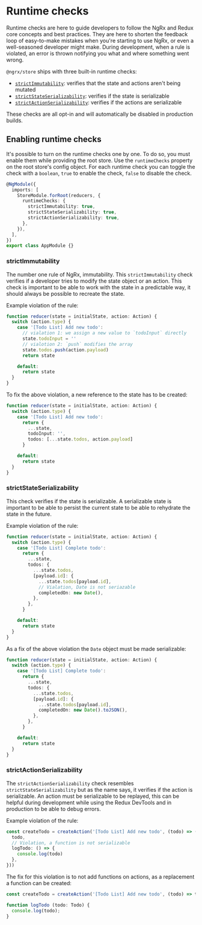 # Runtime checks

Runtime checks are here to guide developers to follow the NgRx and Redux core concepts and best practices. They are here to shorten the feedback loop of easy-to-make mistakes when you're starting to use NgRx, or even a well-seasoned developer might make. During development, when a rule is violated, an error is thrown notifying you what and where something went wrong.

`@ngrx/store` ships with three built-in runtime checks:

- [`strictImmutability`](#strictimmutability): verifies that the state and actions aren't being mutated
- [`strictStateSerializability`](#strictstateserializability): verifies if the state is serializable
- [`strictActionSerializability`](#strictactionserializability): verifies if the actions are serializable

These checks are all opt-in and will automatically be disabled in production builds.

## Enabling runtime checks

It's possible to turn on the runtime checks one by one. To do so, you must enable them while providing the root store. Use the `runtimeChecks` property on the root store's config object. For each runtime check you can toggle the check with a `boolean`, `true` to enable the check, `false` to disable the check.

```ts
@NgModule({
  imports: [
    StoreModule.forRoot(reducers, {
      runtimeChecks: {
        strictImmutability: true,
        strictStateSerializability: true,
        strictActionSerializability: true,
      },
    }),
  ],
})
export class AppModule {}
```

### strictImmutability

The number one rule of NgRx, immutability. This `strictImmutability` check verifies if a developer tries to modify the state object or an action. This check is important to be able to work with the state in a predictable way, it should always be possible to recreate the state.

Example violation of the rule:

```ts
function reducer(state = initialState, action: Action) {
  switch (action.type) {
    case '[Todo List] Add new todo':
      // vialation 1: we assign a new value to `todoInput` directly
      state.todoInput = ''
      // vialotion 2: `push` modifies the array
      state.todos.push(action.payload)
      return state

    default:
      return state
  }
}
```

To fix the above violation, a new reference to the state has to be created:

```ts
function reducer(state = initialState, action: Action) {
  switch (action.type) {
    case '[Todo List] Add new todo':
      return {
        ...state,
        todoInput: '',
        todos: [...state.todos, action.payload]
      }

    default:
      return state
  }
}
```

### strictStateSerializability

This check verifies if the state is serializable. A serializable state is important to be able to persist the current state to be able to rehydrate the state in the future.

Example violation of the rule:

```ts
function reducer(state = initialState, action: Action) {
  switch (action.type) {
    case '[Todo List] Complete todo':
      return {
        ...state,
        todos: {
          ...state.todos,
          [payload.id]: {
            ...state.todos[payload.id],
            // Vialation, Date is not seriazable
            completedOn: new Date(),
          },
        },
      }

    default:
      return state
  }
}
```

As a fix of the above violation the `Date` object must be made serializable:

```ts
function reducer(state = initialState, action: Action) {
  switch (action.type) {
    case '[Todo List] Complete todo':
      return {
        ...state,
        todos: {
          ...state.todos,
          [payload.id]: {
            ...state.todos[payload.id],
            completedOn: new Date().toJSON(),
          },
        },
      }

    default:
      return state
  }
}
```

### strictActionSerializability

The `strictActionSerializability` check resembles `strictStateSerializability` but as the name says, it verifies if the action is serializable. An action must be serializable to be replayed, this can be helpful during development while using the Redux DevTools and in production to be able to debug errors.

Example violation of the rule:

```ts
const createTodo = createAction('[Todo List] Add new todo', (todo) => ({
  todo,
  // Violation, a function is not serializable
  logTodo: () => {
    console.log(todo)
  },
}))
```

The fix for this violation is to not add functions on actions, as a replacement a function can be created:

```ts
const createTodo = createAction('[Todo List] Add new todo', (todo) => todo)

function logTodo (todo: Todo) {
  console.log(todo);
}
```